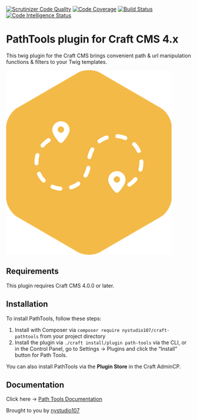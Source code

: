 [![Scrutinizer Code Quality](https://scrutinizer-ci.com/g/nystudio107/craft-pathtools/badges/quality-score.png?b=v1)](https://scrutinizer-ci.com/g/nystudio107/craft-pathtools/?branch=v1) [![Code Coverage](https://scrutinizer-ci.com/g/nystudio107/craft-pathtools/badges/coverage.png?b=v1)](https://scrutinizer-ci.com/g/nystudio107/craft-pathtools/?branch=v1) [![Build Status](https://scrutinizer-ci.com/g/nystudio107/craft-pathtools/badges/build.png?b=v1)](https://scrutinizer-ci.com/g/nystudio107/craft-pathtools/build-status/v1) [![Code Intelligence Status](https://scrutinizer-ci.com/g/nystudio107/craft-pathtools/badges/code-intelligence.svg?b=v1)](https://scrutinizer-ci.com/code-intelligence)

# PathTools plugin for Craft CMS 4.x

This twig plugin for the Craft CMS brings convenient path & url manipulation functions & filters to your Twig templates.

![Screenshot](./docs/docs/resources/img/plugin-logo.png)

## Requirements

This plugin requires Craft CMS 4.0.0 or later.

## Installation

To install PathTools, follow these steps:

1. Install with Composer via `composer require nystudio107/craft-pathtools` from your project directory
2. Install the plugin via `./craft install/plugin path-tools` via the CLI, or in the Control Panel, go to Settings → Plugins and click the “Install” button for Path Tools.

You can also install PathTools via the **Plugin Store** in the Craft AdminCP.

## Documentation

Click here -> [Path Tools Documentation](https://nystudio107.com/plugins/pathtools/documentation)

Brought to you by [nystudio107](https://nystudio107.com)
